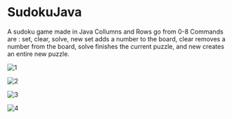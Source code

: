# SudokuJava
A sudoku game made in Java
Collumns and Rows go from 0-8
Commands are : set, clear, solve, new
set adds a number to the board, clear removes a number from the board, solve finishes the current puzzle, and new creates an entire new puzzle.

![1](https://github.com/RavenCunanan/SudokuJava/assets/63638637/9d72661c-4e6b-48ea-a82b-ad88e9b98dad)


![2](https://github.com/RavenCunanan/SudokuJava/assets/63638637/784cc8a3-449c-4a98-8e5f-058f365babc1)


![3](https://github.com/RavenCunanan/SudokuJava/assets/63638637/6ffb06bb-0fdd-4bd7-a3a2-edf3de78e441)


![4](https://github.com/RavenCunanan/SudokuJava/assets/63638637/578fd4e6-65f2-40a7-bbd8-aa7e19b05d84)
